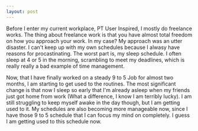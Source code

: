 ```yaml
---
layout: post
---
```


Before I enter my current workplace, PT User Inspired, I mostly do freelance works. The thing about freelance work is that you have almost total freedom on how you approach your work. In my case? My approach was an utter disaster. I can't keep up with my own schedules because I alwasy have reasons for procastinating. The worst part is, my sleep schedule. I often sleep at 4 or 5 in the morning, scrambling to meet my deadlines, which is really really a bad example of time management.

Now, that I have finally worked on a steady 9 to 5 Job for almost two months, I am starting to get used to the routines. The most significant change is that now I sleep so early that I'm already asleep when my friends just got home from work (What a difference, I know I am terribly lucky). I am still struggling to keep myself awake in the day though, but I am getting used to it. My schedules are also becoming more manageable now, since I have those 9 to 5 schedule that I can focus my mind on completely. I guess I am getting used to this schedule now.

